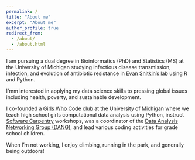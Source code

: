 ```yaml
---
permalink: /
title: "About me"
excerpt: "About me"
author_profile: true
redirect_from:
  - /about/
  - /about.html
---
```


I am pursuing a dual degree in Bioinformatics (PhD) and Statistics (MS) at the University of Michigan studying infectious disease transmission, infection, and evolution of antibiotic resistance in [Evan Snitkin’s lab](https://thesnitkinlab.com/) using R and Python. 

I'mm interested in applying my data science skills to pressing global issues including health, poverty, and sustainable development.

I co-founded a [Girls Who Code](http://umich.edu/~girlswc/) club at the University of Michigan where we teach high school girls computational data analysis using Python, instruct [Software Carpentry](https://carpentries.org/) workshops, was a coordinator of the [Data Analysis Networking Group (DANG)](https://um-dang.github.io/), and lead various coding activities for grade school children.

When I’m not working, I enjoy climbing, running in the park, and generally being outdoors!
